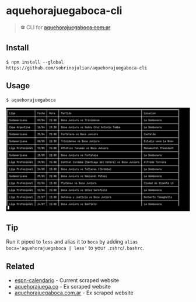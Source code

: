 # aquehorajuegaboca-cli

> ⚽ CLI for ~~[aquehorajuegaboca.com.ar](https://www.aquehorajuegaboca.com.ar/)~~

## Install

```
$ npm install --global https://github.com/sobrinojulian/aquehorajuegaboca-cli
```

## Usage

```sh
$ aquehorajuegaboca
```
![screenshot](/screenshot.png)


## Tip

Run it piped to `less` and alias it to `boca` by adding `alias boca='aquehorajuegaboca | less'` to your `.zshrc`/`.bashrc`.


## Related
- [espn-calendario](https://www.espn.com.ar/futbol/equipo/calendario/) - Current scraped website
- [aquehorajuega.co](https://aquehorajuega.co/equipos/a-que-hora-juega-boca-juniors/) - Ex scraped website
- [aquehorajuegaboca.com.ar](https://www.aquehorajuegaboca.com.ar/) - Ex scraped website

